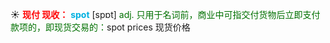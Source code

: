 ☀ <font color="red">**现付 现收：**</font>
<font color="sky blue">**spot**</font> [spɒt] 
<font color="rgb(227, 108, 9)">adj. 只用于名词前，商业中可指交付货物后立即支付款项的，即现货交易的：</font>spot prices 现货价格
